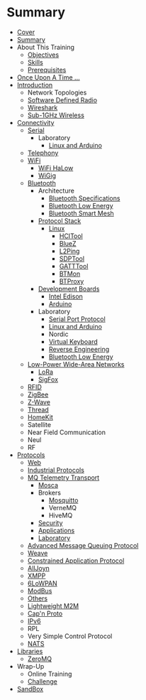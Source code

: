 # Summary

* [Cover](README.md)
* [Summary](SUMMARY.md)
* About This Training
    * [Objectives](documentation/Objectives.md)
    * [Skills](documentation/Skills.md)
    * [Prerequisites](documentation/Prerequisites.md)
* [Once Upon A Time ...](documentation/OnceUponATime.md)
* [Introduction](documentation/Introduction.md)
    * Network Topologies
    * [Software Defined Radio](documentation/SoftwareDefinedRadio.md)
    * [Wireshark](documentation/Wireshark.md)
    * [Sub-1GHz Wireless](documentation/Sub1GhzWireless.md)
* [Connectivity](documentation/Connectivity.md)
    * [Serial](documentation/Serial.md)
        * Laboratory
            * [Linux and Arduino](documentation/SerialLinuxAndArduino.md)
    * [Telephony](documentation/Telephony.md)
    * [WiFi](documentation/WiFi.md)
        * [WiFi HaLow](documentation/WiFiHaLow.md)
        * [WiGig](documentation/WiGig.md)
    * [Bluetooth](documentation/Bluetooth.md)
        * Architecture
            * [Bluetooth Specifications](documentation/BluetoothProfiles.md)
            * [Bluetooth Low Energy](documentation/BluetoothLowEnergy.md)
            * [Bluetooth Smart Mesh](documentation/BluetoothSmartMesh.md)
        * [Protocol Stack](documentation/ProtocolStack.md)
            * [Linux](documentation/BluetoothProtocolStackLinux.md)
                * [HCITool](documentation/LinuxHcitool.md)
                * [BlueZ](documentation/LinuxBluez.md)
                * [L2Ping](documentation/LinuxL2ping.md)
                * [SDPTool](documentation/LinuxSdptool.md)
                * [GATTTool](documentation/LinuxGatttool.md)
                * [BTMon](documentation/LinuxBtmon.md)
                * [BTProxy](documentation/BTProxy.md)
        * [Development Boards](documentation/DevelopmentBoards.md)
            * [Intel Edison](documentation/BluetoothIntelEdison.md)
            * [Arduino](documentation/BluetoothArduino.md)
        * Laboratory
            * [Serial Port Protocol](documentation/BluetoothSpp.md)
            * [Linux and Arduino](documentation/LinuxAndArduino.md)
            * Nordic
            * [Virtual Keyboard](documentation/BluetoothVirtualKeyboard.md)
            * [Reverse Engineering](documentation/BluetoothReverseEngineering.md)
            * [Bluetooth Low Energy](documentation/BluetoothBluetoothLowEnergy.md)
    * [Low-Power Wide-Area Networks](documentation/Lpwan.md)
        * [LoRa](documentation/LoRa.md)
        * [SigFox](documentation/SigFox.md)
    * [RFID](documentation/RFID.md)
    * [ZigBee](documentation/ZigBee.md)
    * [Z-Wave](documentation/ZWave.md)
    * [Thread](documentation/Thread.md)
    * [HomeKit](documentation/HomeKit.md)
    * Satellite
    * Near Field Communication
    * Neul
    * RF
* [Protocols](documentation/Protocols.md)
    * [Web](documentation/Web.md)
    * [Industrial Protocols](documentation/IndustrialProtocols.md)
    * [MQ Telemetry Transport](documentation/MQTT.md)
        * [Mosca](documentation/Mosca.md)
        * Brokers
            * [Mosquitto](documentation/Mosquitto.md)
            * VerneMQ
            * HiveMQ
        * [Security](documentation/MqttSecurity.md)
        * [Applications](documentation/MqttApplications.md)
        * [Laboratory](documentation/MqttLaboratory.md)
    * [Advanced Message Queuing Protocol](documentation/AMQP.md)
    * [Weave](documentation/Weave.md)
    * [Constrained Application Protocol](documentation/ConstrainedApplicationProtocol.md)
    * [AllJoyn](documentation/Alljoyn.md)
    * [XMPP](documentation/XMPP.md)
    * [6LoWPAN](documentation/6LowPan.md)
    * [ModBus](documentation/ModBus.md)
    * [Others](documentation/Others.md)
    * [Lightweight M2M](documentation/LightweightM2M.md)
    * [Cap'n Proto](documentation/CapNProto.md)
    * [IPv6](documentation/IPv6.md)
    * RPL
    * Very Simple Control Protocol
    * [NATS](documentation/Nats.md)
* [Libraries](documentation/Libraries.md)
    * [ZeroMQ](documentation/ZeroMq.md)
* Wrap-Up
    * Online Training
    * [Challenge](documentation/Challenge.md)
* [SandBox](documentation/Sandbox.md)

